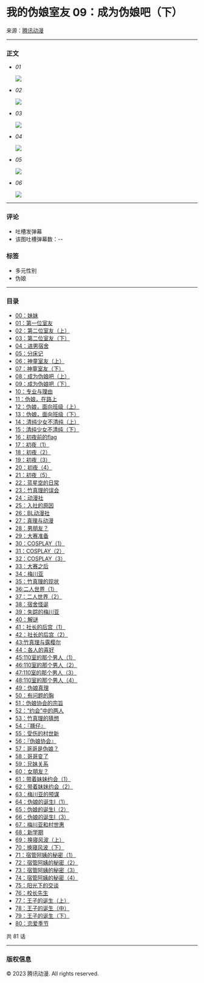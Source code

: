# 我的伪娘室友 09：成为伪娘吧（下）

来源：[腾讯动漫](https://www.qq.com)

---

### 正文

-   _01_
    
    ![](https://manhua.acimg.cn/manhua_detail/0/24_21_58_ad2e7a867061a51f92627cdd779ce38ce_123696254.png)
-   _02_
    
    ![](https://manhua.acimg.cn/manhua_detail/0/24_21_58_ad9d3720fd62052d53178aa64c3e5b31d_123696255.png)
-   _03_
    
    ![](https://manhua.acimg.cn/manhua_detail/0/24_21_58_a18f6a93a7d08de1e9bf11f16cbbc0b8e_123696252.png)
-   _04_
    
    ![](//ac.gtimg.com/media/images/pixel.gif)
-   _05_
    
    ![](//ac.gtimg.com/media/images/pixel.gif)
-   _06_
    
    ![](//ac.gtimg.com/media/images/pixel.gif)

---

### 评论

- 吐槽发弹幕
- 该图吐槽弹幕数：_\--_

### 标签

- 多元性别
- 伪娘

--- 

### 目录

-   [00：妹妹](https://www.qq.com)
-   [01：第一位室友](https://www.qq.com)
-   [02：第二位室友（上）](https://www.qq.com)
-   [03：第二位室友（下）](https://www.qq.com)
-   [04：进男宿舍](https://www.qq.com)
-   [05：分床记](https://www.qq.com)
-   [06：神童室友（上）](https://www.qq.com)
-   [07：神童室友（下）](https://www.qq.com)
-   [08：成为伪娘吧（上）](https://www.qq.com)
-   [09：成为伪娘吧（下）](https://www.qq.com)
-   [10：专业与理由](https://www.qq.com)
-   [11：伪娘，在路上](https://www.qq.com)
-   [12：伪娘，面向班级（上）](https://www.qq.com)
-   [13：伪娘，面向班级（下）](https://www.qq.com)
-   [14：清纯少女不清纯（上）](https://www.qq.com)
-   [15：清纯少女不清纯（下）](https://www.qq.com)
-   [16：初夜前的flag](https://www.qq.com)
-   [17：初夜（1）](https://www.qq.com)
-   [18：初夜（2）](https://www.qq.com)
-   [19：初夜（3）](https://www.qq.com)
-   [20：初夜（4）](https://www.qq.com)
-   [21：初夜（5）](https://www.qq.com)
-   [22：蓝星空的日常](https://www.qq.com)
-   [23：竹真理的误会](https://www.qq.com)
-   [24：动漫社](https://www.qq.com)
-   [25：入社的原因](https://www.qq.com)
-   [26：BL动漫社](https://www.qq.com)
-   [27：真理与动漫](https://www.qq.com)
-   [28：男朋友？](https://www.qq.com)
-   [29：大赛准备](https://www.qq.com)
-   [30：COSPLAY（1）](https://www.qq.com)
-   [31：COSPLAY（2）](https://www.qq.com)
-   [32：COSPLAY（3）](https://www.qq.com)
-   [33：大赛之后](https://www.qq.com)
-   [34：梅川亚](https://www.qq.com)
-   [35：竹真理的现状](https://www.qq.com)
-   [36:二人世界（1）](https://www.qq.com)
-   [37：二人世界（2）](https://www.qq.com)
-   [38：宿舍怪诞](https://www.qq.com)
-   [39：失踪的梅川亚](https://www.qq.com)
-   [40：解谜](https://www.qq.com)
-   [41：社长的后宫（1）](https://www.qq.com)
-   [42：社长的后宫（2）](https://www.qq.com)
-   [43:竹真理与露樱尔](https://www.qq.com)
-   [44：各人的喜好](https://www.qq.com)
-   [45:110室的那个男人（1）](https://www.qq.com)
-   [46:110室的那个男人（2）](https://www.qq.com)
-   [47:110室的那个男人（3）](https://www.qq.com)
-   [48:110室的那个男人（4）](https://www.qq.com)
-   [49：伪娘真理](https://www.qq.com)
-   [50：有问题的胸](https://www.qq.com)
-   [51：伪娘协会的宗旨](https://www.qq.com)
-   [52：“约会”中的两人](https://www.qq.com)
-   [53：竹真理的猜想](https://www.qq.com)
-   [54：『豚仔』](https://www.qq.com)
-   [55：受伤的村世新](https://www.qq.com)
-   [56：『伪娘协会』](https://www.qq.com)
-   [57：哥哥是伪娘？](https://www.qq.com)
-   [58：哥哥变了](https://www.qq.com)
-   [59：兄妹关系](https://www.qq.com)
-   [60：女朋友？](https://www.qq.com)
-   [61：带着妹妹约会（1）](https://www.qq.com)
-   [62：带着妹妹约会（2）](https://www.qq.com)
-   [63：梅川亚的预谋](https://www.qq.com)
-   [64：伪娘的诞生Ⅰ（1）](https://www.qq.com)
-   [65：伪娘的诞生Ⅰ（2）](https://www.qq.com)
-   [66：伪娘的诞生Ⅰ（3）](https://www.qq.com)
-   [67：梅川亚和村世惠](https://www.qq.com)
-   [68：新学期](https://www.qq.com)
-   [69：换寝风波（上）](https://www.qq.com)
-   [70：换寝风波（下）](https://www.qq.com)
-   [71：宿管阿姨的秘密（1）](https://www.qq.com)
-   [72：宿管阿姨的秘密（2）](https://www.qq.com)
-   [73：宿管阿姨的秘密（3）](https://www.qq.com)
-   [74：宿管阿姨的秘密（4）](https://www.qq.com)
-   [75：阳光下的交谈](https://www.qq.com)
-   [76：校长先生](https://www.qq.com)
-   [77：王子的诞生（上）](https://www.qq.com)
-   [78：王子的诞生（中）](https://www.qq.com)
-   [79：王子的诞生（下）](https://www.qq.com)
-   [80：恋爱季节](https://www.qq.com)

共 81 话

--- 

### 版权信息

© 2023 腾讯动漫. All rights reserved.